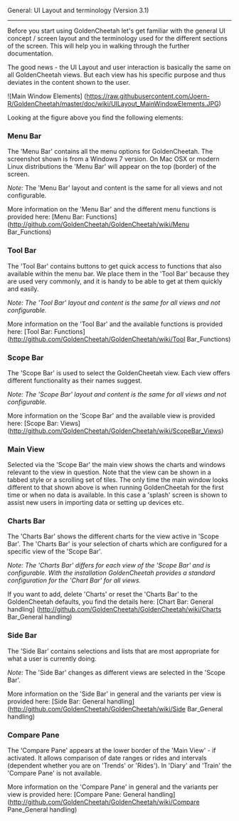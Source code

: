 General: UI Layout and terminology (Version 3.1)
***
Before you start using GoldenCheetah let's get familiar with the general UI concept / screen layout and the terminology used for the different sections of the screen. This will help you in walking through the further documentation.

The good news - the UI Layout and user interaction is basically the same on all GoldenCheetah views. But each view has his specific purpose and thus deviates in the content shown to the user.

![Main Window Elements] (https://raw.githubusercontent.com/Joern-R/GoldenCheetah/master/doc/wiki/UILayout_MainWindowElements.JPG)

Looking at the figure above you find the following elements:

### Menu Bar 
The 'Menu Bar' contains all the menu options for GoldenCheetah. The screenshot shown is from a Windows 7 version. On Mac OSX or modern Linux distributions the 'Menu Bar' will appear on the top (border) of the screen. 

_Note:_ The 'Menu Bar' layout and content is the same for all views and not configurable.

More information on the 'Menu Bar' and the different menu functions is provided here: [Menu Bar: Functions] (http://github.com/GoldenCheetah/GoldenCheetah/wiki/Menu Bar_Functions)

### Tool Bar 
The 'Tool Bar' contains buttons to get quick access to functions that also available within the menu bar. We place them in the 'Tool Bar' because they are used very commonly, and it is handy to be able to get at them quickly and easily.

_Note: The 'Tool Bar' layout and content is the same for all views and not configurable._

More information on the 'Tool Bar' and the available functions is provided here: [Tool Bar: Functions] (http://github.com/GoldenCheetah/GoldenCheetah/wiki/Tool Bar_Functions)

### Scope Bar
The 'Scope Bar' is used to select the GoldenCheetah view. Each view offers different functionality as their names suggest. 

_Note: The 'Scope Bar' layout and content is the same for all views and not configurable._

More information on the 'Scope Bar' and the available view is provided here: [Scope Bar: Views] (http://github.com/GoldenCheetah/GoldenCheetah/wiki/ScopeBar_Views)

### Main View 
Selected via the 'Scope Bar' the main view shows the charts and windows relevant to the view in question. Note that the view can be shown in a tabbed style or a scrolling set of tiles. The only time the main window looks different to that shown above is when running GoldenCheetah for the first time or when no data is available. In this case a 'splash' screen is shown to assist new users in importing data or setting up devices etc.

### Charts Bar
The 'Charts Bar' shows the different charts for the view active in 'Scope Bar'. The 'Charts Bar' is your selection of charts which are configured for a specific view of the 'Scope Bar'. 

_Note: The 'Charts Bar' differs for each view of the 'Scope Bar' and is configurable. With the installation GoldenCheetah provides a standard configuration for the 'Chart Bar' for all views._

If you want to add, delete 'Charts' or reset the 'Charts Bar' to the GoldenCheetah defaults, you find the details here: [Chart Bar: General handling] (http://github.com/GoldenCheetah/GoldenCheetah/wiki/Charts Bar_General handling)

### Side Bar 
The 'Side Bar' contains selections and lists that are most appropriate for what a user is currently doing. 

_Note:_ The 'Side Bar' changes as different views are selected in the 'Scope Bar'. 

More information on the 'Side Bar' in general and the variants per view is provided here: [Side Bar: General handling] (http://github.com/GoldenCheetah/GoldenCheetah/wiki/Side Bar_General handling)

### Compare Pane

The 'Compare Pane' appears at the lower border of the 'Main View' - if activated. It allows comparison of date ranges or rides and intervals (dependent whether you are on 'Trends' or 'Rides'). In 'Diary' and 'Train' the 'Compare Pane' is not available.

More information on the 'Compare Pane' in general and the variants per view is provided here: [Compare Pane: General handling] (http://github.com/GoldenCheetah/GoldenCheetah/wiki/Compare Pane_General handling)


